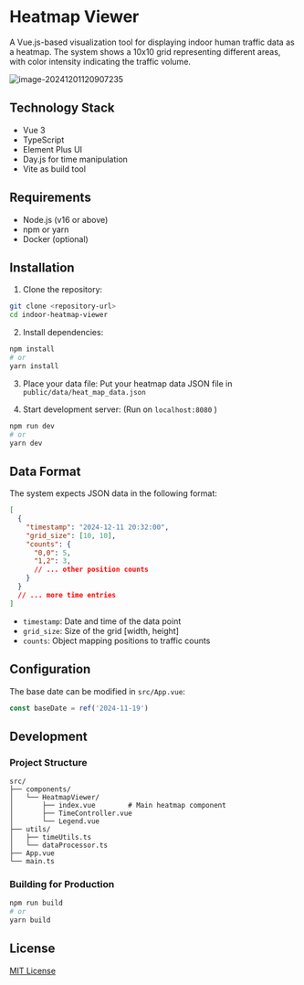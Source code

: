# Heatmap Viewer

A Vue.js-based visualization tool for displaying indoor human traffic data as a heatmap. The system shows a 10x10 grid representing different areas, with color intensity indicating the traffic volume.

![image-20241201120907235](https://cdn.snowflake.pink/2024/12/01/fcc4129c8f40b.png)

## Technology Stack

- Vue 3
- TypeScript
- Element Plus UI
- Day.js for time manipulation
- Vite as build tool

## Requirements  

- Node.js (v16 or above)
- npm or yarn
- Docker (optional)

## Installation

1. Clone the repository:
```bash
git clone <repository-url>
cd indoor-heatmap-viewer
```

2. Install dependencies:
```bash
npm install
# or
yarn install
```

3. Place your data file:
Put your heatmap data JSON file in `public/data/heat_map_data.json`

4. Start development server: (Run on `localhost:8080` )
```bash
npm run dev
# or
yarn dev
```

## Data Format

The system expects JSON data in the following format:
```json
[
  {
    "timestamp": "2024-12-11 20:32:00",
    "grid_size": [10, 10],
    "counts": {
      "0,0": 5,
      "1,2": 3,
      // ... other position counts
    }
  }
  // ... more time entries
]
```

- `timestamp`: Date and time of the data point
- `grid_size`: Size of the grid [width, height]
- `counts`: Object mapping positions to traffic counts

## Configuration

The base date can be modified in `src/App.vue`:
```typescript
const baseDate = ref('2024-11-19')
```

## Development

### Project Structure
```
src/
├── components/
│   └── HeatmapViewer/
│       ├── index.vue        # Main heatmap component
│       ├── TimeController.vue
│       └── Legend.vue
├── utils/
│   ├── timeUtils.ts
│   └── dataProcessor.ts
├── App.vue
└── main.ts
```

### Building for Production
```bash
npm run build
# or
yarn build
```

## License

[MIT License](LICENSE)
